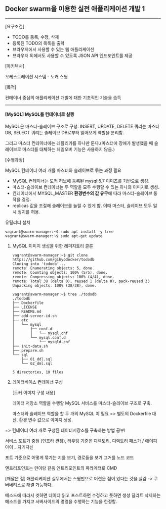 ## Docker swarm을 이용한 실전 애플리케이션 개발 1

-----------

[요구조건]

- TODO를 등록, 수정, 삭제
- 등록된 TODO의 목록을 출력 
- 브라우저에서 사용할 수 있는 웹 애플리케이션
- 브라우저 외에서도 사용할 수 있도록 JSON API 엔드포인트를 제공 

[아키텍처] 

오케스트레이션 시스템 - 도커 스웜

[목적]

컨테이너 중심의 애플리케이션 개발에 대한 기초적인 기술을 습득

-----

#### [MySQL]  MySQL를 컨테이너로 실행

MySQL은 마스터-슬레이브 구조로 구성. INSERT, UPDATE, DELETE 쿼리는 마스터 DB, SELECT 쿼리는 슬레이브 DB로부터 읽어오게 역할을 분리함.

그리고 마스터 컨테이너에는 레플리카를 하나만 둔다.(마스터에 장애가 발생했을 때 슬레이브로 마스터를 대체하는 페일오버 기능은 사용하지 않음.)

[수행과정]

MySQL 컨테이너 여러 개를 마스터와 슬레이브로 묶는 과정 필요

- MySQL 컨테이너는 도커 허브에 등록된 mysql:5.7 이미즈를 기반으로 생성.
- 마스터-슬레이브 컨테이너는 두 역할을 모두 수행할 수 있는 하나의 이미지로 생성.
- 컨테이너에서 MYSQL_MASTER **환경변수의 값 유무**에 따라 마스터-슬레이브 동작을 결정.
- replicas 값을 조절해 슬레이브를 늘릴 수 있게 함. 이때 마스터, 슬레이브 모두 일시 정지를 허용.



유틸리티 설치

```
vagrant@swarm-manager:~$ sudo apt install -y tree
vagrant@swarm-manager:~$ sudo apt-get update
```



1. MySQL 이미지 생성을 위한 레퍼지토리 클론

   ```
   vagrant@swarm-manager:~$ git clone https://github.com/gihyodocker/tododb
   Cloning into 'tododb'...
   remote: Enumerating objects: 5, done.
   remote: Counting objects: 100% (5/5), done.
   remote: Compressing objects: 100% (4/4), done.
   remote: Total 38 (delta 0), reused 1 (delta 0), pack-reused 33
   Unpacking objects: 100% (38/38), done.
   ```

   ```
   vagrant@swarm-manager:~$ tree ./tododb
   ./tododb
   ├── Dockerfile
   ├── LICENSE
   ├── README.md
   ├── add-server-id.sh
   ├── etc
   │   └── mysql
   │       ├── conf.d
   │       │   └── mysql.cnf
   │       └── mysql.conf.d
   │           └── mysqld.cnf
   ├── init-data.sh
   ├── prepare.sh
   └── sql
       ├── 01_ddl.sql
       └── 02_dml.sql
   
   5 directories, 10 files
   ```

2. 데이터베이스 컨테이너 구성

   [도커 이미지 구성 내용]

   데이터 저장소 역할을 수행할 MySQL 서비스를 마스터-슬레이브 구조로 구축.

   마스터와 슬레이브 역할을 할 두 개의 MySQL 이 필요 => 별도의 Dockerfile 대신, 환경 변수 값으로 이미지 생성.

   







=> 컨테이너 여러 개로 구성된 데이터저장소를 구축하는 방법 공부!







서비스 포트가 중점 (인프라 관점), 라우팅 기준은 디렉토리, 디렉토리 패스가 / 에이피아이 _ 자기자신

포트 기준으로 어떻게 묶기는 지를 보기, 경로들을 보기 그거를 노드 코드

엔트리포인트는 런이랑 같음 엔트리포인트의 파라메터로 CMD 



[깨달은 점] 애플리케이션 실무에서는 스웜만으로 어련운 점이 있다는 것을 실감 -> 쿠버네티스로 해결 가능하다.

메소드에 따라서 겟하면 데이터 읽고 포스트하면 수정하고 풋하면 생성 딜리트 삭제하는 메소드를 가지고 서버사이드의 명령을 수행하는 기능을 한정함. 